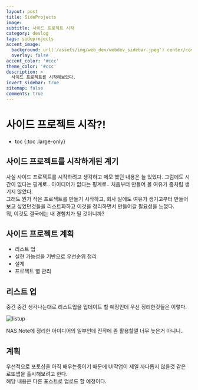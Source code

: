 ```yaml
---
layout: post
title: SideProjects
image:
subtitle: 사이드 프로젝트 시작
category: devlog
tags: sideprojects
accent_image: 
  background: url('/assets/img/web_dev/webdev_sidebar.jpeg') center/cover
  overlay: false
accent_color: '#ccc'
theme_color: '#ccc'
description: >
  사이드 프로젝트를 시작해보았다.
invert_sidebar: true
sitemap: false
comments: true
---
```


# 사이드 프로젝트 시작?!

* toc
{:toc .large-only}

## 사이드 프로젝트를 시작하게된 계기
사실 사이드 프로젝트를 시작하려고 생각하고 메모 했던 내용은 늘 있었다. 그럼에도 시간이 없다는 핑계로.. 아이디어가 없다는 핑계로.. 처음부터 만들어 볼 여유가 좀처럼 생기지 않았다.<br />
그래도 뭔가 작은 프로젝트를 만들기 시작하고, 회사 일에도 여유가 생기고부터 만들어보고 싶었던것들을 리스트화하고 이것을 정리하면서 만들어갈 필요성을 느꼈다.<br />
뭐, 이것도 결국에는 내 경험치가 될 것이니까?

## 사이드 프로젝트 계획
 - 리스트 업
 - 실현 가능성을 기반으로 우선순위 정리
 - 설계
 - 프로젝트 별 관리

## 리스트 업
중간 중간 생각나는대로 리스트업을 업데이트 할 예정인데 우선 정리한것들은 이렇다.<br />

![listup](https://gahusb.synology.me:5001/webapi/entry.cgi/idea-listup.png?id=22837&cache_key=%2222837_1667281101%22&type=%22unit%22&size=%22xl%22&album_id=7&api=%22SYNO.Foto.Thumbnail%22&method=%22get%22&version=2&SynoToken=n6Jzf0.5aRtTg)

NAS Note에 정리한 아이디어의 일부인데 진작에 좀 활용할껄 너무 늦은거 아니니.. <br />

## 계획
우선적으로 포토샵을 아직 배우는중이기 때문에 UI작업이 제일 까다롭지 않을것 같은 로또앱을 출시해보려고 한다. <br />
해당 내용은 다른 포스트로 업로드 할 예정이다.
